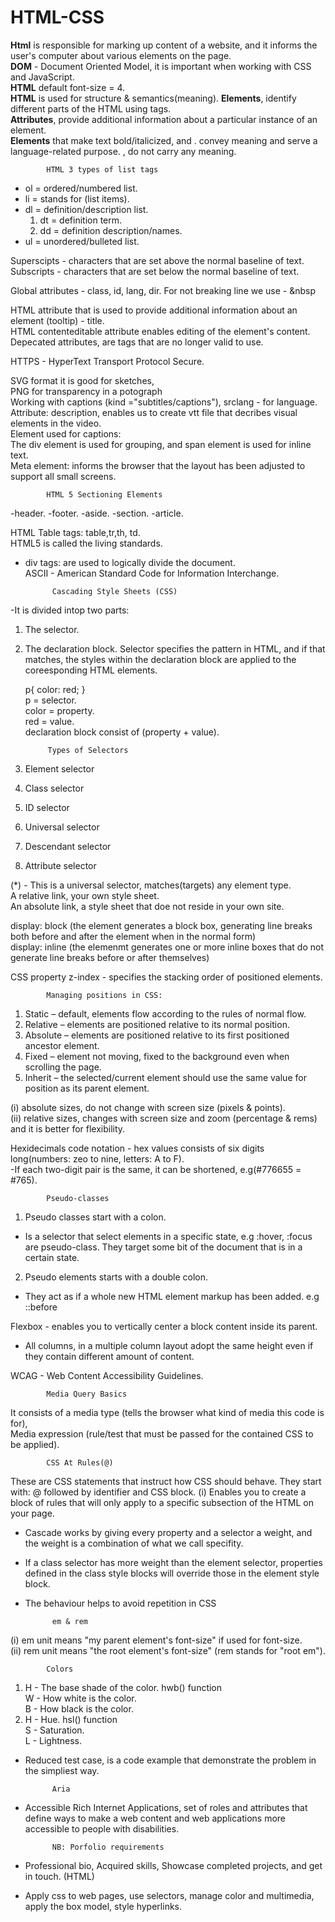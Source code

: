 # HTML-CSS
<strong>Html</strong> is responsible for marking up content of a website, and it informs the user's computer about various elements on the page. <br>
<strong>DOM</strong> - Document Oriented Model, it is important when working with CSS and JavaScript. <br>
<strong>HTML</strong> default font-size = 4. <br>
<strong>HTML</strong> is used for structure & semantics(meaning).
<strong>Elements</strong>, identify different parts of the HTML using tags.<br>
<strong>Attributes</strong>, provide additional information about a particular instance of an element.<br>
<strong>Elements</strong> that make text bold/italicized, <em></em> and <strong></strong>. convey meaning and serve a language-related purpose. 
<i></i>, <b></b> do not carry any meaning.
			
			HTML 3 types of list tags
- ol = ordered/numbered list.
- li = stands for (list items).
- dl = definition/description list.
	1. dt = definition term.
	2. dd = definition description/names.
- ul = unordered/bulleted list.

Superscipts - characters that are set above the normal baseline of text. <br>
Subscripts - characters that are set below the normal baseline of text.

Global attributes - class, id, lang, dir.
For not breaking line we use - &nbsp

HTML attribute that is used to provide additional information about an element (tooltip) - title. <br>
HTML contenteditable attribute enables editing of the element's content. <br>
Depecated attributes, are tags that are no longer valid to use.

HTTPS - HyperText Transport Protocol Secure.

SVG format it is good for sketches, <br> PNG for transparency in a potograph <br>
Working with captions (kind ="subtitles/captions"), srclang - for language. <br>
Attribute: description, enables us to create vtt file that decribes visual elements in the video. <br>
Element used for captions: <track> <br>
The div element is used for grouping, and span element is used for inline text. <br>
Meta element: informs the browser that the layout has been adjusted to support all small screens.

			HTML 5 Sectioning Elements
-header.
-footer.
-aside.
-section.
-article.

HTML Table tags: table,tr,th, td. <br>
HTML5 is called the living standards.

- div tags: are used to logically divide the document. <br>
ASCII - American Standard Code for Information Interchange.

			Cascading Style Sheets (CSS)
-It is divided intop two parts:
1. The selector.
2. The declaration block.
Selector specifies the pattern in HTML, and if that matches, the styles within the declaration block are applied to the coreesponding HTML elements.

   p{
	color: red;
   } <br>
p = selector. <br>
color = property. <br>
red = value. <br>
declaration block consist of (property + value).

			Types of Selectors
1. Element selector
2. Class selector
3. ID selector
4. Universal selector
5. Descendant selector
6. Attribute selector

(*) - This is a universal selector, matches(targets) any element type.<br>
A relative link, your own style sheet.<br>
An absolute link, a style sheet that doe not reside in your own site.

display: block (the element generates a block box, generating line breaks both before and after the element when in the normal form)<br>
display: inline (the elemenmt generates one or more inline boxes that do not generate line breaks before or after themselves)

CSS property z-index - specifies the stacking order of positioned elements.

			Managing positions in CSS: 

1. Static – default, elements flow according to the rules of normal flow. 
2. Relative – elements are positioned relative to its normal position. 
3. Absolute – elements are positioned relative to its first positioned ancestor element. 
4. Fixed – element not moving, fixed to the background even when scrolling the page. 
5. Inherit – the selected/current element should use the same value for position as its parent element.

(i) absolute sizes, do not change with screen size (pixels & points). <br>
(ii) relative sizes, changes with screen size and zoom (percentage & rems) and it is better for flexibility.

Hexidecimals code notation - hex values consists of six digits long(numbers: zeo to nine, letters: A to F). <br>
-If each two-digit pair is the same, it can be shortened, e.g(#776655 = #765). <br>


			Pseudo-classes
1. Pseudo classes start with a colon. <br>
 - Is a selector that select elements in a specific state, e.g :hover, :focus are pseudo-class. They target some bit of the document that is in a certain state.
2. Pseudo elements starts with a double colon. <br>
 - They act as if a whole new HTML element markup has been added. e.g ::before <br>

Flexbox - enables you to vertically center a block content inside its parent.
- All columns, in a multiple column layout adopt the same height even if they contain different amount of content.


WCAG - Web Content Accessibility Guidelines.

			Media Query Basics
It consists of a media type (tells the browser what kind of media this code is for), <br> 
Media expression (rule/test that must be passed for the contained CSS to be applied).

			CSS At Rules(@)
These are CSS statements that instruct how CSS should behave. They start with: @ followed by identifier and CSS block.
(i) Enables you to create a block of rules that will only apply to a specific subsection of the HTML on your page.

- Cascade works by giving every property and a selector a weight, and the weight is a combination of what we call specifity.
- If a class selector has more weight than the element selector, properties defined in the class style blocks will override those in the element style block.
- The behaviour helps to avoid repetition in CSS

			em & rem
(i) em unit means "my parent element's font-size" if used for font-size. <br>
(ii) rem unit means "the root element's font-size" (rem stands for "root em").

			Colors
1. H - The base shade of the color. hwb() function<br>
   W - How white is the color. <br>
   B - How black is the color. <br>
2. H - Hue. hsl() function <br>
   S - Saturation. <br>
   L - Lightness. <br>

- Reduced test case, is a code example that demonstrate the problem in the simpliest way.

			Aria
- Accessible Rich Internet Applications, set of roles and attributes that define ways to make a web content and web applications more accessible to people with disabilities.

			NB: Porfolio requirements
- Professional bio, Acquired skills, Showcase completed projects, and get in touch. (HTML) <br>
- Apply css to web pages, use selectors, manage color and multimedia, apply the box model, style hyperlinks.

